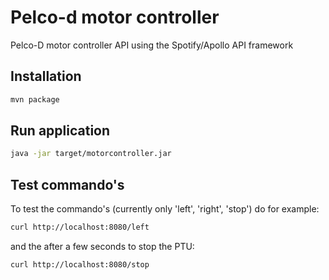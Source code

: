 # Pelco-d motor controller

Pelco-D motor controller API using the Spotify/Apollo API framework

## Installation
```bash
mvn package
```

## Run application
```bash
java -jar target/motorcontroller.jar
```

## Test commando's
To test the commando's (currently only 'left', 'right', 'stop') do for example:
```bash
curl http://localhost:8080/left
```
and the after a few seconds to stop the PTU:
```bash
curl http://localhost:8080/stop
```
